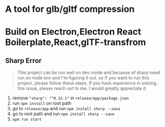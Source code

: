 # A tool for glb/gltf compression

# Build on Electron,Electron React Boilerplate,React,glTF-transfrom

## Sharp Error

> This project can be run well on dev mode and because of sharp need run on node env and I'm figuring it out. so if you want to run this project, please follow these steps. If you have experience in solving this issue, please reach out to me. I would greatly appreciate it.

1. remove `"sharp": "^0.32.1"` in `release/app/package.json`
2. run `npm install` on root path
3. go to `release/app` and run `npm install sharp --save`
4. go to root path and run `npm install sharp --save`
5. `npm run start`
